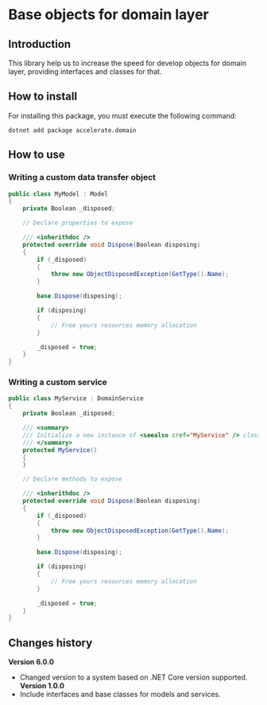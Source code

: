 # Base objects for domain layer
## Introduction
This library help us to increase the speed for develop objects for domain layer, providing interfaces and classes for that.  
## How to install
For installing this package, you must execute the following command:  
```
dotnet add package accelerate.domain
```
## How to use
### Writing a custom data transfer object
``` csharp
public class MyModel : Model
{
    private Boolean _disposed;

    // Declare properties to expose

    /// <inherithdoc />
    protected override void Dispose(Boolean disposing)
    {
        if (_disposed)
        {
            throw new ObjectDisposedException(GetType().Name);
        }

        base.Dispose(disposing);

        if (disposing)
        {
            // Free yours resources memory allocation
        }

        _disposed = true;
    }
}
```
### Writing a custom service
``` csharp
public class MyService : DomainService
{
    private Boolean _disposed;

    /// <summary>
    /// Initialize a new instance of <seealso cref="MyService" /> class.
    /// </summary>
    protected MyService()
    {
    }

    // Declare methods to expose

    /// <inherithdoc />
    protected override void Dispose(Boolean disposing)
    {
        if (_disposed)
        {
            throw new ObjectDisposedException(GetType().Name);
        }

        base.Dispose(disposing);

        if (disposing)
        {
            // Free yours resources memory allocation
        }

        _disposed = true;
    }
}
```
## Changes history
**Version 6.0.0**
- Changed version to a system based on .NET Core version supported.  
**Version 1.0.0**
- Include interfaces and base classes for models and services.  
